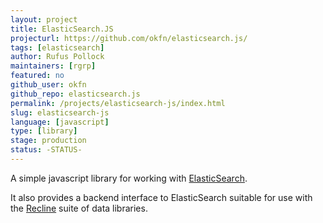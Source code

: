 ```yaml
---
layout: project
title: ElasticSearch.JS
projecturl: https://github.com/okfn/elasticsearch.js/
tags: [elasticsearch]
author: Rufus Pollock
maintainers: [rgrp]
featured: no
github_user: okfn
github_repo: elasticsearch.js
permalink: /projects/elasticsearch-js/index.html
slug: elasticsearch-js
language: [javascript]
type: [library]
stage: production
status: -STATUS-
---
```


<p>A simple javascript library for working with <a
href="http://www.elasticsearch.org/">ElasticSearch</a>.</p>

<p>It also provides a backend interface to ElasticSearch suitable for use with
the <a href="http://okfnlabs.org/recline/">Recline</a> suite of data
libraries.</p>

